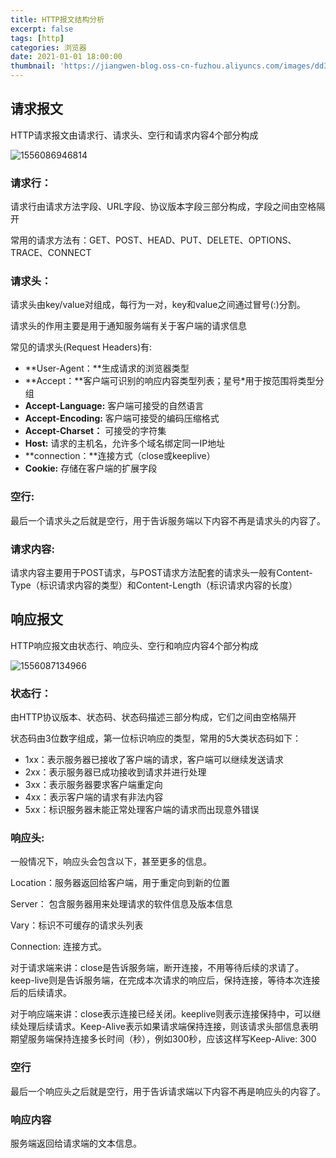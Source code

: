 ```yaml
---
title: HTTP报文结构分析
excerpt: false
tags: [http]
categories: 浏览器
date: 2021-01-01 18:00:00
thumbnail: 'https://jiangwen-blog.oss-cn-fuzhou.aliyuncs.com/images/dd3e880811ebb6e017c2d2eca2.webp'
---
```


## 请求报文

HTTP请求报文由请求行、请求头、空行和请求内容4个部分构成

![1556086946814](C:\Users\Administrator\AppData\Roaming\Typora\typora-user-images\1556086946814.png)

### 请求行：

请求行由请求方法字段、URL字段、协议版本字段三部分构成，字段之间由空格隔开

常用的请求方法有：GET、POST、HEAD、PUT、DELETE、OPTIONS、TRACE、CONNECT

### 请求头：

请求头由key/value对组成，每行为一对，key和value之间通过冒号(:)分割。

请求头的作用主要是用于通知服务端有关于客户端的请求信息

常见的请求头(Request Headers)有:

- **User-Agent：**生成请求的浏览器类型
- **Accept：**客户端可识别的响应内容类型列表；星号*用于按范围将类型分组
- **Accept-Language:**  客户端可接受的自然语言
- **Accept-Encoding:**  客户端可接受的编码压缩格式
- **Accept-Charset：** 可接受的字符集
- **Host:** 请求的主机名，允许多个域名绑定同一IP地址
- **connection：**连接方式（close或keeplive）
- **Cookie:**  存储在客户端的扩展字段

### 空行:

最后一个请求头之后就是空行，用于告诉服务端以下内容不再是请求头的内容了。

### 请求内容:

请求内容主要用于POST请求，与POST请求方法配套的请求头一般有Content-Type（标识请求内容的类型）和Content-Length（标识请求内容的长度）



## 响应报文

HTTP响应报文由状态行、响应头、空行和响应内容4个部分构成

![1556087134966](C:\Users\Administrator\AppData\Roaming\Typora\typora-user-images\1556087134966.png)



### 状态行：

由HTTP协议版本、状态码、状态码描述三部分构成，它们之间由空格隔开

状态码由3位数字组成，第一位标识响应的类型，常用的5大类状态码如下：

- 1xx：表示服务器已接收了客户端的请求，客户端可以继续发送请求	
- 2xx：表示服务器已成功接收到请求并进行处理
- 3xx：表示服务器要求客户端重定向
- 4xx：表示客户端的请求有非法内容
- 5xx：标识服务器未能正常处理客户端的请求而出现意外错误

### 响应头:

一般情况下，响应头会包含以下，甚至更多的信息。

Location：服务器返回给客户端，用于重定向到新的位置

Server： 包含服务器用来处理请求的软件信息及版本信息

Vary：标识不可缓存的请求头列表

Connection: 连接方式。

对于请求端来讲：close是告诉服务端，断开连接，不用等待后续的求请了。keep-live则是告诉服务端，在完成本次请求的响应后，保持连接，等待本次连接后的后续请求。

对于响应端来讲：close表示连接已经关闭。keeplive则表示连接保持中，可以继续处理后续请求。Keep-Alive表示如果请求端保持连接，则该请求头部信息表明期望服务端保持连接多长时间（秒），例如300秒，应该这样写Keep-Alive: 300

### 空行

最后一个响应头之后就是空行，用于告诉请求端以下内容不再是响应头的内容了。

### 响应内容

服务端返回给请求端的文本信息。